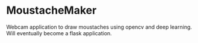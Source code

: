 # MoustacheMaker
Webcam application to draw moustaches using opencv and deep learning.
Will eventually become a flask application.
